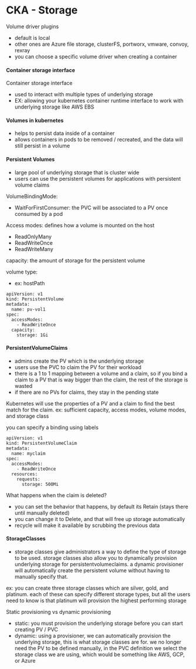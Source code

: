 # CKA - Storage 

Volume driver plugins
- default is local
- other ones are Azure file storage, clusterFS, portworx, vmware, convoy, rexray
- you can choose a specific volume driver when creating a container

#### Container storage interface

Container storage interface
- used to interact with multiple types of underlying storage 
- EX: allowing your kubernetes container runtime interface to work with underlying storage like AWS EBS


#### Volumes in kubernetes 
- helps to persist data inside of a container 
- allows containers in pods to be removed / recreated, and the data will still persist in a volume


#### Persistent Volumes 
- large pool of underlying storage that is cluster wide
- users can use the persistent volumes for applications with persistent volume claims 

VolumeBindingMode:
- WaitForFirstConsumer: the PVC will be associated to a PV once consumed by a pod

Access modes: defines how a volume is mounted on the host
- ReadOnlyMany
- ReadWriteOnce
- ReadWriteMany

capacity: the amount of storage for the persistent volume 

volume type:
- ex: hostPath

``` 
apiVersion: v1
kind: PersistentVolume
metadata:
  name: pv-vol1
spec:
  accessModes:
    - ReadWriteOnce
  capacity:
    storage: 1Gi
```


#### PersistentVolumeClaims
- admins create the PV which is the underlying storage 
- users use the PVC to claim the PV for their workload 
- there is a 1 to 1 mapping between a volume and a claim, so if you bind a claim to a PV that is way bigger than the claim, the rest of the storage is wasted
- if there are no PVs for claims, they stay in the pending state

Kubernetes will use the properties of a PV and a claim to find the best match for the claim.
ex: sufficient capacity, access modes, volume modes, and storage class

you can specify a binding using labels

```
apiVersion: v1
kind: PersistentVolumeClaim
metadata:
  name: myclaim
spec:
  accessModes:
    - ReadWriteOnce
  resources:
    requests:
      storage: 500Mi
```

What happens when the claim is deleted? 
- you can set the behavior that happens, by default its Retain (stays there until manually deleted)
- you can change it to Delete, and that will free up storage automatically
- recycle will make it available by scrubbing the previous data


#### StorageClasses 
- storage classes give administrators a way to define the type of storage to be used. storage classes also allow you to dynamically provision underlying storage for persistentvolumeclaims. a dynamic provisioner will automatically create the persistent volume without having to manually specify that. 

ex: you can create three storage classes which are silver, gold, and platinum. each of these can specify different storage types, but all the users need to know is that platinum will provision the highest performing storage 

Static provisioning vs dynamic provisioning 

- static: you must provision the underlying storage before you can start creating PV / PVC
- dynamic: using a provisioner, we can automatically provision the underlying storage, this is what storage classes are for. we no longer need the PV to be defined manually, in the PVC definition we select the storage class we are using, which would be something like AWS, GCP, or Azure 

